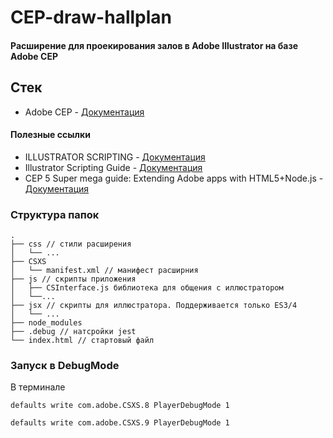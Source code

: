 # CEP-draw-hallplan

#### Расширение для проекирования залов в Adobe Illustrator на базе Adobe CEP

## Стек
- Adobe CEP  - [Документация](https://github.com/Adobe-CEP)

#### Полезные ссылки
- ILLUSTRATOR SCRIPTING - [Документация](https://www.adobe.com/devnet/illustrator/scripting.html)
- Illustrator Scripting Guide - [Документация](https://illustrator-scripting-guide.readthedocs.io/)
- CEP 5 Super mega guide: Extending Adobe apps with HTML5+Node.js - [Документация](https://aphall.com/2014/08/cep-mega-guide-en/)


### Структура папок
````
.
├── css // стили расширения
│   └── ...
├── CSXS
│   └── manifest.xml // манифест расширния
├── js // скрипты приложения
│   ├── CSInterface.js библиотека для общения с иллюстратором
│   └──...
├── jsx // скрипты для иллюстратора. Поддерживается только ES3/4
│   └── ...
├── node_modules
├── .debug // натсройки jest
└── index.html // стартовый файл
````
### Запуск в DebugMode

В терминале
````
defaults write com.adobe.CSXS.8 PlayerDebugMode 1

defaults write com.adobe.CSXS.9 PlayerDebugMode 1
````

